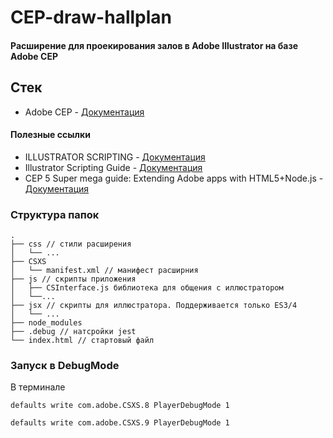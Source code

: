 # CEP-draw-hallplan

#### Расширение для проекирования залов в Adobe Illustrator на базе Adobe CEP

## Стек
- Adobe CEP  - [Документация](https://github.com/Adobe-CEP)

#### Полезные ссылки
- ILLUSTRATOR SCRIPTING - [Документация](https://www.adobe.com/devnet/illustrator/scripting.html)
- Illustrator Scripting Guide - [Документация](https://illustrator-scripting-guide.readthedocs.io/)
- CEP 5 Super mega guide: Extending Adobe apps with HTML5+Node.js - [Документация](https://aphall.com/2014/08/cep-mega-guide-en/)


### Структура папок
````
.
├── css // стили расширения
│   └── ...
├── CSXS
│   └── manifest.xml // манифест расширния
├── js // скрипты приложения
│   ├── CSInterface.js библиотека для общения с иллюстратором
│   └──...
├── jsx // скрипты для иллюстратора. Поддерживается только ES3/4
│   └── ...
├── node_modules
├── .debug // натсройки jest
└── index.html // стартовый файл
````
### Запуск в DebugMode

В терминале
````
defaults write com.adobe.CSXS.8 PlayerDebugMode 1

defaults write com.adobe.CSXS.9 PlayerDebugMode 1
````

